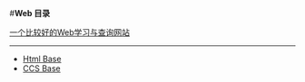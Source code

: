 #**Web 目录**

[一个比较好的Web学习与查询网站](http://www.w3school.com.cn/index.html)
- - -

- [Html Base](./Html_Base.md)
- [CCS Base](./CSS_Base.md)

